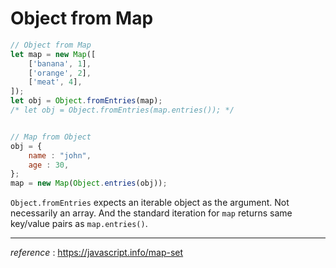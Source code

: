 # Object from Map

```javascript
// Object from Map
let map = new Map([
    ['banana', 1],
    ['orange', 2],
    ['meat', 4],
]);
let obj = Object.fromEntries(map);
/* let obj = Object.fromEntries(map.entries()); */


// Map from Object
obj = {
    name : "john",
    age : 30,
};
map = new Map(Object.entries(obj));
```

`Object.fromEntries` expects an iterable object as the argument. Not necessarily an array. And the standard iteration for `map` returns same key/value pairs as `map.entries()`.

<hr />

*reference* : https://javascript.info/map-set

